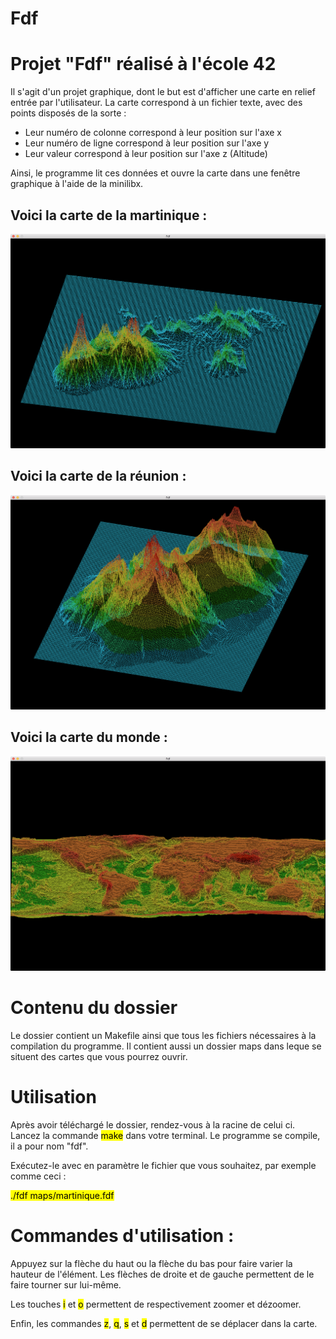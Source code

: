 # Fdf
<!DOCTYPE html>
<html>
<body>
<h1>Projet "Fdf" réalisé à l'école 42</h1>
<p>Il s'agit d'un projet graphique, dont le but est d'afficher une carte en relief entrée par l'utilisateur. La carte correspond à un fichier texte, avec des points disposés de la sorte :</p>
<ul>
	<li>Leur numéro de colonne correspond à leur position sur l'axe x</li>
	<li>Leur numéro de ligne correspond à leur position sur l'axe y</li>
	<li>Leur valeur correspond à leur position sur l'axe z (Altitude)</li>
</ul>
<p>Ainsi, le programme lit ces données et ouvre la carte dans une fenêtre graphique à l'aide de la minilibx.</p>
<h2>Voici la carte de la martinique :</h2>
<img src="images/Martinique.png">
<h2>Voici la carte de la réunion :</h2>
<img src="images/reunion.png">
<h2>Voici la carte du monde :</h2>
<img src="images/monde.png">
<h1>Contenu du dossier</h1>
<p>Le dossier contient un Makefile ainsi que tous les fichiers nécessaires à la compilation du programme. Il contient aussi un dossier maps dans leque se situent des cartes que vous pourrez ouvrir.</p>
<h1>Utilisation</h1>
<p>Après avoir téléchargé le dossier, rendez-vous à la racine de celui ci. Lancez la commande <mark>make</mark> dans votre terminal. Le programme se compile, il a pour nom "fdf".</p>
<p>Exécutez-le avec en paramètre le fichier que vous souhaitez, par exemple comme ceci :</p>
<p><mark>./fdf maps/martinique.fdf</mark></p>
<h1>Commandes d'utilisation :</h1>
<p>Appuyez sur la flèche du haut ou la flèche du bas pour faire varier la hauteur de l'élément. Les flèches de droite et de gauche permettent de le faire tourner sur lui-même.</p>
<p>Les touches <mark>i</mark> et <mark>o</mark> permettent de respectivement zoomer et dézoomer.</p>
<p>Enfin, les commandes <mark>z</mark>, <mark>q</mark>, <mark>s</mark> et <mark>d</mark> permettent de se déplacer dans la carte.</p>
</body>
</html>
